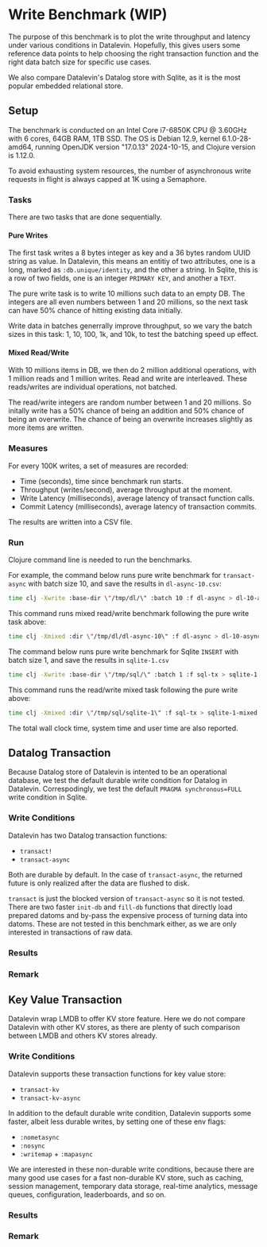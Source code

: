 # Write Benchmark (WIP)

The purpose of this benchmark is to plot the write throughput and latency under
various conditions in Datalevin. Hopefully, this gives users some reference data
points to help choosing the right transaction function and the right data batch
size for specific use cases.

We also compare Datalevin's Datalog store with Sqlite, as it is the most popular
embedded relational store.

## Setup

The benchmark is conducted on an Intel Core i7-6850K CPU @ 3.60GHz with 6 cores,
64GB RAM, 1TB SSD. The OS is Debian 12.9, kernel 6.1.0-28-amd64, running OpenJDK
version "17.0.13" 2024-10-15, and Clojure version is 1.12.0.

To avoid exhausting system resources, the number of asynchronous write requests
in flight is always capped at 1K using a Semaphore.

### Tasks

There are two tasks that are done sequentially.

#### Pure Writes

The first task writes a 8 bytes integer as key and a 36 bytes random UUID string
as value. In Datalevin, this means an entitiy of two attributes, one is a long,
marked as `:db.unique/identity`, and the other a string. In Sqlite, this is a
row of two fields, one is an integer `PRIMARY KEY`, and another a `TEXT`.

The pure write task is to write 10 millions such data to an empty DB. The integers
are all even numbers between 1 and 20 millions, so the next task can have 50%
chance of hitting existing data initially.

Write data in batches generrally improve throughput, so we vary the batch sizes
in this task: 1, 10, 100, 1k, and 10k, to test the batching speed up effect.

#### Mixed Read/Write

With 10 millions items in DB, we then do 2 million additional operations, with
1 million reads and 1 million writes. Read and write are interleaved. These
reads/writes are individual operations, not batched.

The read/write integers are random number between 1 and 20 millions. So initally
write has a 50% chance of being an addition and 50% chance of being an
overwrite. The chance of being an overwrite increases slightly as more items are
written.

### Measures

For every 100K writes, a set of measures are recorded:

* Time (seconds), time since benchmark run starts.
* Throughput (writes/second), average throughput at the moment.
* Write Latency (milliseconds), average latency of transact function calls.
* Commit Latency (milliseconds), average latency of transaction commits.

The results are written into a CSV file.

### Run

Clojure command line is needed to run the benchmarks.

For example, the command below runs pure write benchmark for `transact-async`
with batch size 10, and save the results in `dl-async-10.csv`:

```bash
time clj -Xwrite :base-dir \"/tmp/dl/\" :batch 10 :f dl-async > dl-10-async.csv
```

This command runs mixed read/write benchmark following the pure write task above:

```bash
time clj -Xmixed :dir \"/tmp/dl/dl-async-10\" :f dl-async > dl-10-async-mixed.csv
```

The command below runs pure write benchmark for Sqlite `INSERT`  with batch size
1, and save the results in `sqlite-1.csv`

```bash
time clj -Xwrite :base-dir \"/tmp/sql/\" :batch 1 :f sql-tx > sqlite-1.csv
```

This command runs the read/write mixed task following the pure write above:

```bash
time clj -Xmixed :dir \"/tmp/sql/sqlite-1\" :f sql-tx > sqlite-1-mixed.csv
```

The total wall clock time, system time and user time are also reported.

## Datalog Transaction

Because Datalog store of Datalevin is intented to be an operational database, we
test the default durable write condition for Datalog in Datalevin.
Correspodingly, we test the default `PRAGMA synchronous=FULL` write condition in
Sqlite.

### Write Conditions

Datalevin has two Datalog transaction functions:

* `transact!`
* `transact-async`

Both are durable by default. In the case of `transact-async`, the returned
future is only realized after the data are flushed to disk.

`transact` is just the blocked version of `transact-async` so it is not tested.
There are two faster `init-db` and `fill-db` functions that directly load
prepared datoms and by-pass the expensive process of turning data into datoms.
These are not tested in this benchmark either, as we are only interested in
transactions of raw data.

### Results

### Remark

## Key Value Transaction

Datalevin wrap LMDB to offer KV store feature. Here we do not compare Datalevin
with other KV stores, as there are plenty of such comparison between LMDB and
others KV stores already.

### Write Conditions

Datalevin supports these transaction functions for key value store:

* `transact-kv`
* `transact-kv-async`

In addition to the default durable write condition, Datalevin supports some
faster, albeit less durable writes, by setting one of these env flags:

* `:nometasync`
* `:nosync`
* `:writemap` + `:mapasync`

We are interested in these non-durable write conditions, because there are many
good use cases for a fast non-durable KV store, such as caching, session
management, temporary data storage, real-time analytics, message queues,
configuration, leaderboards, and so on.

### Results

### Remark
